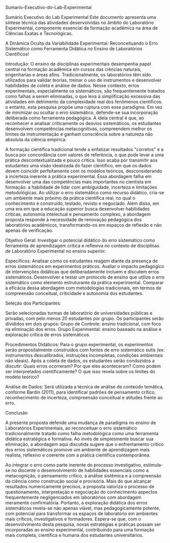  Sumario-Executivo-do-Lab-Experimental

Sumário Executivo do Lab Experimental  Este documento apresenta uma síntese técnica das atividades desenvolvidas no âmbito do Laboratório Experimental, componente essencial da formação acadêmica na área de Ciências Exatas e Tecnológicas.

A Dinâmica Oculta da Variabilidade Experimental: Reconceituando o Erro Sistemático como Ferramenta Didática no Ensino de Laboratórios Científicos!

Introdução:
O ensino de disciplinas experimentais desempenha papel central na formação acadêmica em cursos das ciências naturais, engenharias e áreas afins. Tradicionalmente, os laboratórios têm sido utilizados para validar teorias, treinar o uso de instrumentos e desenvolver habilidades de coleta e análise de dados. Nesse contexto, erros experimentais, especialmente os sistemáticos, são frequentemente tratados como falhas a serem eliminadas, o que leva à simplificação excessiva das atividades em detrimento da complexidade real dos fenômenos científicos.
o entanto, esta pesquisa propõe uma ruptura com esse paradigma. Em vez de minimizar ou ocultar o erro sistemático, defende-se sua incorporação deliberada como ferramenta pedagógica. A ideia central é que, ao reconhecer e analisar criticamente os desvios sistemáticos, os estudantes desenvolvem competências metacognitivas, compreendem melhor os limites da instrumentação e ganham consciência sobre a natureza não absoluta da ciência empírica.

A formação científica tradicional tende a enfatizar resultados "corretos" e a busca por concordância com valores de referência, o que pode levar a uma prática descontextualizada e pouco crítica. Isso acaba por transmitir aos estudantes uma visão idealizada do fazer científico, em que os dados devem coincidir perfeitamente com os modelos teóricos, desconsiderando a incerteza inerente à prática experimental.
Essa abordagem falha em desenvolver uma das competências mais importantes no cientista em formação: a habilidade de lidar com ambiguidade, incerteza e limitações metodológicas. Ao utilizar o erro sistemático como recurso didático, cria-se um ambiente mais próximo da prática científica real, no qual o conhecimento é construído, testado, revisto e negociado.
Além disso, em uma era em que a educação superior busca desenvolver habilidades críticas, autonomia intelectual e pensamento complexo, a abordagem proposta responde à necessidade de renovação pedagógica dos laboratórios acadêmicos, transformando-os em espaços de reflexão e não apenas de verificação.

Objetivo Geral:
Investigar o potencial didático do erro sistemático como ferramenta de aprendizagem crítica e reflexiva no contexto de disciplinas de Laboratório Experimental no ensino superior.

Específicos:
Analisar como os estudantes reagem diante da presença de erros sistemáticos em experimentos práticos.
Avaliar o impacto pedagógico de intervenções didáticas que deliberadamente incluem e discutem erros sistemáticos.
Desenvolver e testar um protocolo de ensino que utilize o erro sistemático como elemento estruturante da prática experimental.
Comparar a eficácia dessa abordagem com metodologias tradicionais, em termos de compreensão conceitual, criticidade e autonomia dos estudantes.

Seleção dos Participantes:

Serão selecionadas turmas de laboratório de universidades públicas e privadas, com pelo menos 20 estudantes por grupo. Os participantes serão divididos em dois grupos:
Grupo de Controle: ensino tradicional, com foco na eliminação dos erros.
Grupo Experimental: ensino baseado na análise e exploração crítica de erros sistemáticos.

 Procedimentos Didáticos:
Para o grupo experimental, os experimentos serão propositalmente construídos com fontes de erro sistemático sutis (ex: instrumentos descalibrados, instruções incompletas, condições ambientais não ideais). Após a coleta de dados, os estudantes serão conduzidos a discutir:
Quais erros ocorreram?
Por que eles aconteceram?
Como podem ser interpretados cientificamente?
O que isso revela sobre os limites do modelo teórico?

Análise de Dados:
Será utilizada a técnica de análise de conteúdo temática, conforme Bardin (2011), para identificar padrões de pensamento crítico, reconhecimento de incerteza, compreensão conceitual e atitudes frente ao erro.

Conclusão

A presente proposta defende uma mudança de paradigma no ensino de Laboratórios Experimentais, ao reconceituar o erro sistemático  tradicionalmente tratado como falha metodológica  como uma ferramenta didática estratégica e formativa. Ao invés de simplesmente buscar sua eliminação, a abordagem aqui discutida sugere que o enfrentamento crítico dos erros sistemáticos promove um ambiente de aprendizagem mais realista, reflexivo e coerente com a prática científica contemporânea.

Ao integrar o erro como parte inerente do processo investigativo, estimula-se no discente o desenvolvimento de habilidades essenciais como a metacognição, o pensamento crítico, a análise sistêmica e a compreensão da ciência como construção social e provisória. Mais do que alcançar resultados numericamente precisos, a proposta valoriza o processo de questionamento, interpretação e negociação do conhecimento  aspectos frequentemente negligenciados em laboratórios com abordagem meramente confirmatória.
Portanto, a exploração didática dos erros sistemáticos revela-se não apenas viável, mas pedagogicamente potente, com potencial para transformar os espaços de laboratório em ambientes mais críticos, investigativos e formadores. Espera-se que, com o desenvolvimento desta pesquisa, novas estratégias e práticas possam ser incorporadas ao ensino experimental, contribuindo para uma formação mais completa, científica e humana dos estudantes universitários.
